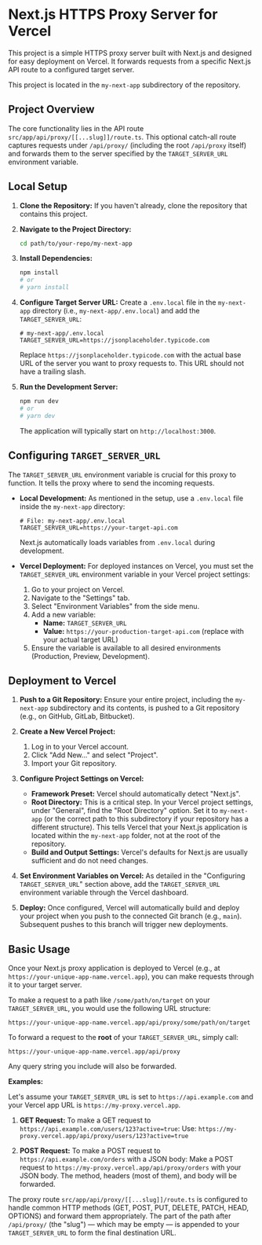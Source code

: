 # Next.js HTTPS Proxy Server for Vercel

This project is a simple HTTPS proxy server built with Next.js and designed for easy deployment on Vercel. It forwards requests from a specific Next.js API route to a configured target server.

This project is located in the `my-next-app` subdirectory of the repository.

## Project Overview

The core functionality lies in the API route `src/app/api/proxy/[[...slug]]/route.ts`. This optional catch-all route captures requests under `/api/proxy/` (including the root `/api/proxy` itself) and forwards them to the server specified by the `TARGET_SERVER_URL` environment variable.

## Local Setup

1.  **Clone the Repository:**
    If you haven't already, clone the repository that contains this project.

2.  **Navigate to the Project Directory:**
    ```bash
    cd path/to/your-repo/my-next-app
    ```

3.  **Install Dependencies:**
    ```bash
    npm install
    # or
    # yarn install
    ```

4.  **Configure Target Server URL:**
    Create a `.env.local` file in the `my-next-app` directory (i.e., `my-next-app/.env.local`) and add the `TARGET_SERVER_URL`:
    ```env
    # my-next-app/.env.local
    TARGET_SERVER_URL=https://jsonplaceholder.typicode.com
    ```
    Replace `https://jsonplaceholder.typicode.com` with the actual base URL of the server you want to proxy requests to. This URL should not have a trailing slash.

5.  **Run the Development Server:**
    ```bash
    npm run dev
    # or
    # yarn dev
    ```
    The application will typically start on `http://localhost:3000`.

## Configuring `TARGET_SERVER_URL`

The `TARGET_SERVER_URL` environment variable is crucial for this proxy to function. It tells the proxy where to send the incoming requests.

-   **Local Development:**
    As mentioned in the setup, use a `.env.local` file inside the `my-next-app` directory:
    ```env
    # File: my-next-app/.env.local
    TARGET_SERVER_URL=https://your-target-api.com
    ```
    Next.js automatically loads variables from `.env.local` during development.

-   **Vercel Deployment:**
    For deployed instances on Vercel, you must set the `TARGET_SERVER_URL` environment variable in your Vercel project settings:
    1.  Go to your project on Vercel.
    2.  Navigate to the "Settings" tab.
    3.  Select "Environment Variables" from the side menu.
    4.  Add a new variable:
        *   **Name:** `TARGET_SERVER_URL`
        *   **Value:** `https://your-production-target-api.com` (replace with your actual target URL)
    5.  Ensure the variable is available to all desired environments (Production, Preview, Development).

## Deployment to Vercel

1.  **Push to a Git Repository:**
    Ensure your entire project, including the `my-next-app` subdirectory and its contents, is pushed to a Git repository (e.g., on GitHub, GitLab, Bitbucket).

2.  **Create a New Vercel Project:**
    1.  Log in to your Vercel account.
    2.  Click "Add New..." and select "Project".
    3.  Import your Git repository.

3.  **Configure Project Settings on Vercel:**
    *   **Framework Preset:** Vercel should automatically detect "Next.js".
    *   **Root Directory:** This is a critical step. In your Vercel project settings, under "General", find the "Root Directory" option. Set it to `my-next-app` (or the correct path to this subdirectory if your repository has a different structure). This tells Vercel that your Next.js application is located within the `my-next-app` folder, not at the root of the repository.
    *   **Build and Output Settings:** Vercel's defaults for Next.js are usually sufficient and do not need changes.

4.  **Set Environment Variables on Vercel:**
    As detailed in the "Configuring `TARGET_SERVER_URL`" section above, add the `TARGET_SERVER_URL` environment variable through the Vercel dashboard.

5.  **Deploy:**
    Once configured, Vercel will automatically build and deploy your project when you push to the connected Git branch (e.g., `main`). Subsequent pushes to this branch will trigger new deployments.

## Basic Usage

Once your Next.js proxy application is deployed to Vercel (e.g., at `https://your-unique-app-name.vercel.app`), you can make requests through it to your target server.

To make a request to a path like `/some/path/on/target` on your `TARGET_SERVER_URL`, you would use the following URL structure:

`https://your-unique-app-name.vercel.app/api/proxy/some/path/on/target`

To forward a request to the **root** of your `TARGET_SERVER_URL`, simply call:

`https://your-unique-app-name.vercel.app/api/proxy`

Any query string you include will also be forwarded.

**Examples:**

Let's assume your `TARGET_SERVER_URL` is set to `https://api.example.com` and your Vercel app URL is `https://my-proxy.vercel.app`.

1.  **GET Request:**
    To make a GET request to `https://api.example.com/users/123?active=true`:
    Use: `https://my-proxy.vercel.app/api/proxy/users/123?active=true`

2.  **POST Request:**
    To make a POST request to `https://api.example.com/orders` with a JSON body:
    Make a POST request to `https://my-proxy.vercel.app/api/proxy/orders` with your JSON body. The method, headers (most of them), and body will be forwarded.

The proxy route `src/app/api/proxy/[[...slug]]/route.ts` is configured to handle common HTTP methods (GET, POST, PUT, DELETE, PATCH, HEAD, OPTIONS) and forward them appropriately. The part of the path after `/api/proxy/` (the "slug") — which may be empty — is appended to your `TARGET_SERVER_URL` to form the final destination URL.
```
